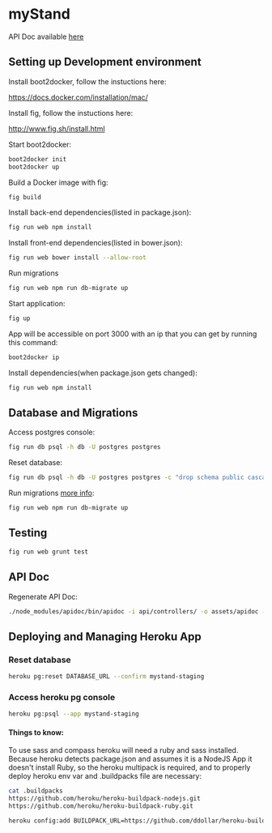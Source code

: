 # myStand

API Doc available [here](https://mystand.herokuapp.com/apidoc)

## Setting up Development environment

Install boot2docker, follow the instuctions here:

https://docs.docker.com/installation/mac/

Install fig, follow the instuctions here:

http://www.fig.sh/install.html

Start boot2docker:
```bash
boot2docker init
boot2docker up
```

Build a Docker image with fig:
```bash
fig build
```

Install back-end dependencies(listed in package.json):
```bash
fig run web npm install
```

Install front-end dependencies(listed in bower.json):
```bash
fig run web bower install --allow-root
```

Run migrations
```bash
fig run web npm run db-migrate up
```

Start application:
```bash
fig up
```

App will be accessible on port 3000 with an ip that you can get by running this command:
```bash
boot2docker ip
```

Install dependencies(when package.json gets changed):
```bash
fig run web npm install
```

## Database and Migrations

Access postgres console:
```bash
fig run db psql -h db -U postgres postgres
```

Reset database:
```bash
fig run db psql -h db -U postgres postgres -c "drop schema public cascade;create schema public"
```

Run migrations [more info](https://www.npmjs.com/package/db-migrate):
```bash
fig run web npm run db-migrate up
```

## Testing

```bash
fig run web grunt test
```

## API Doc

Regenerate API Doc:
```bash
./node_modules/apidoc/bin/apidoc -i api/controllers/ -o assets/apidoc -t apidoc/apidoctemplate
```

## Deploying and Managing Heroku App

### Reset database
```bash
heroku pg:reset DATABASE_URL --confirm mystand-staging
```

### Access heroku pg console
```bash
heroku pg:psql --app mystand-staging
```


#### Things to know:

To use sass and compass heroku will need a ruby and sass installed. Because heroku detects package.json and assumes it is a NodeJS App it doesn't install Ruby, so the heroku multipack is required, and to properly deploy heroku env var and .buildpacks file are necessary:
```bash
cat .buildpacks
https://github.com/heroku/heroku-buildpack-nodejs.git
https://github.com/heroku/heroku-buildpack-ruby.git
```

```bash
heroku config:add BUILDPACK_URL=https://github.com/ddollar/heroku-buildpack-multi.git
```
